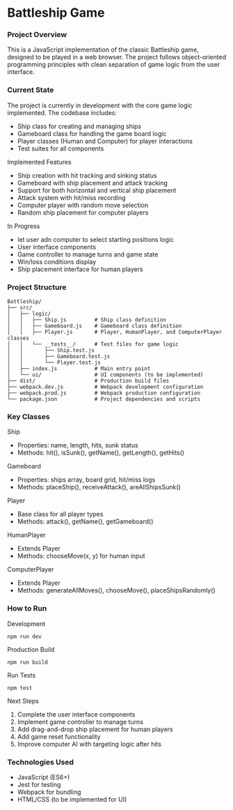 # Battleship Game
### Project Overview
This is a JavaScript implementation of the classic Battleship game, designed to be played in a web browser. The project follows object-oriented programming principles with clean separation of game logic from the user interface.
### Current State
The project is currently in development with the core game logic implemented. The codebase includes:

- Ship class for creating and managing ships
- Gameboard class for handling the game board logic
- Player classes (Human and Computer) for player interactions
- Test suites for all components

Implemented Features
- Ship creation with hit tracking and sinking status
- Gameboard with ship placement and attack tracking
- Support for both horizontal and vertical ship placement
- Attack system with hit/miss recording
- Computer player with random move selection
- Random ship placement for computer players

In Progress
- let user adn computer to select starting positions logic
- User interface components
- Game controller to manage turns and game state
- Win/loss conditions display
- Ship placement interface for human players
### Project Structure

```
Battleship/
├── src/
│   ├── logic/
│   │   ├── Ship.js         # Ship class definition
│   │   ├── Gameboard.js    # Gameboard class definition
│   │   ├── Player.js       # Player, HumanPlayer, and ComputerPlayer classes
│   │   └── __tests__/      # Test files for game logic
│   │       ├── Ship.test.js
│   │       ├── Gameboard.test.js
│   │       └── Player.test.js
│   ├── index.js            # Main entry point
│   └── ui/                 # UI components (to be implemented)
├── dist/                   # Production build files
├── webpack.dev.js          # Webpack development configuration
├── webpack.prod.js         # Webpack production configuration
└── package.json            # Project dependencies and scripts
```
### Key Classes
Ship

- Properties: name, length, hits, sunk status
- Methods: hit(), isSunk(), getName(), getLength(), getHits()

Gameboard
- Properties: ships array, board grid, hit/miss logs
- Methods: placeShip(), receiveAttack(), areAllShipsSunk()

Player
- Base class for all player types
- Methods: attack(), getName(), getGameboard()

HumanPlayer
- Extends Player
- Methods: chooseMove(x, y) for human input

ComputerPlayer
- Extends Player
- Methods: generateAllMoves(), chooseMove(), placeShipsRandomly()
### How to Run
Development

```npm run dev```

Production Build

```npm run build```


Run Tests

```npm test```


Next Steps
1. Complete the user interface components
2. Implement game controller to manage turns
3. Add drag-and-drop ship placement for human players
4. Add game reset functionality
5. Improve computer AI with targeting logic after hits
### Technologies Used
- JavaScript (ES6+)
- Jest for testing
- Webpack for bundling
- HTML/CSS (to be implemented for UI)